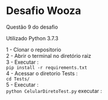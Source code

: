 # Desafio Wooza

Questão 9 do desafio

Utilizado Python 3.7.3

1 - Clonar o repositorio<br />
2 - Abrir o terminal no diretório raiz<br />
3 - Executar : <br />
    ``` pip install -r requirements.txt ```<br />
4 - Acessar o diretorio Tests : <br />
    ``` cd Tests/ ``` <br />
5 - Executar :<br />
    ``` python CelularDiretoTest.py ``` executar :<br />
    
